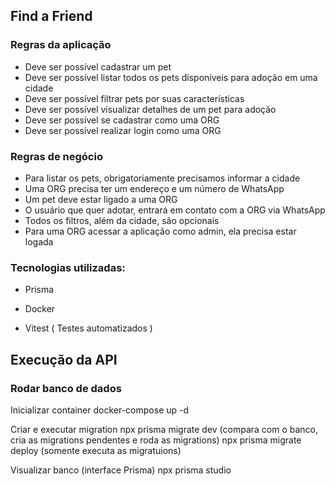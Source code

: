## Find a Friend

### Regras da aplicação

- Deve ser possível cadastrar um pet
- Deve ser possível listar todos os pets disponíveis para adoção em uma cidade
- Deve ser possível filtrar pets por suas características
- Deve ser possível visualizar detalhes de um pet para adoção
- Deve ser possível se cadastrar como uma ORG
- Deve ser possível realizar login como uma ORG

### Regras de negócio

- Para listar os pets, obrigatoriamente precisamos informar a cidade
- Uma ORG precisa ter um endereço e um número de WhatsApp
- Um pet deve estar ligado a uma ORG
- O usuário que quer adotar, entrará em contato com a ORG via WhatsApp
- Todos os filtros, além da cidade, são opcionais
- Para uma ORG acessar a aplicação como admin, ela precisa estar logada

### Tecnologias utilizadas:

- Prisma

- Docker

- Vitest ( Testes automatizados )

## Execução da API

### Rodar banco de dados

Inicializar container
docker-compose up -d

Criar e executar migration
npx prisma migrate dev (compara com o banco, cria as migrations pendentes e roda as migrations)
npx prisma migrate deploy (somente executa as migratuions)

Visualizar banco (interface Prisma)
npx prisma studio
